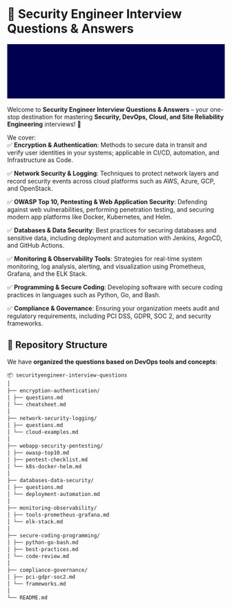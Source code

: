 # 🚀 Security Engineer Interview Questions & Answers  

![Security Banner](banner.gif)


Welcome to **Security Engineer Interview Questions & Answers** – your one-stop destination for mastering **Security, DevOps, Cloud, and Site Reliability Engineering** interviews! 🚀 

We cover:  
✅ **Encryption & Authentication**: Methods to secure data in transit and verify user identities in your systems; applicable in CI/CD, automation, and Infrastructure as Code.

✅ **Network Security & Logging**: Techniques to protect network layers and record security events across cloud platforms such as AWS, Azure, GCP, and OpenStack.

✅ **OWASP Top 10, Pentesting & Web Application Security**: Defending against web vulnerabilities, performing penetration testing, and securing modern app platforms like Docker, Kubernetes, and Helm.

✅ **Databases & Data Security**: Best practices for securing databases and sensitive data, including deployment and automation with Jenkins, ArgoCD, and GitHub Actions.

✅ **Monitoring & Observability Tools**: Strategies for real-time system monitoring, log analysis, alerting, and visualization using Prometheus, Grafana, and the ELK Stack.

✅ **Programming & Secure Coding**: Developing software with secure coding practices in languages such as Python, Go, and Bash.

✅ **Compliance & Governance**: Ensuring your organization meets audit and regulatory requirements, including PCI DSS, GDPR, SOC 2, and security frameworks.




## 📂 Repository Structure  

We have **organized the questions based on DevOps tools and concepts**:  

```
📦 securityengineer-interview-questions
│
├── encryption-authentication/
│ ├── questions.md
│ └── cheatsheet.md
│
├── network-security-logging/
│ ├── questions.md
│ └── cloud-examples.md
│
├── webapp-security-pentesting/
│ ├── owasp-top10.md
│ ├── pentest-checklist.md
│ └── k8s-docker-helm.md
│
├── databases-data-security/
│ ├── questions.md
│ └── deployment-automation.md
│
├── monitoring-observability/
│ ├── tools-prometheus-grafana.md
│ └── elk-stack.md
│
├── secure-coding-programming/
│ ├── python-go-bash.md
│ ├── best-practices.md
│ └── code-review.md
│
├── compliance-governance/
│ ├── pci-gdpr-soc2.md
│ └── frameworks.md
│
└── README.md
```  

